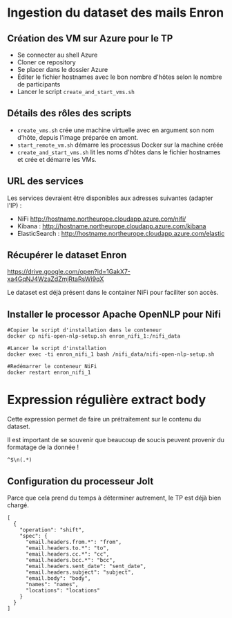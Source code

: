 # Ingestion du dataset des mails Enron

## Création des VM sur Azure pour le TP

* Se connecter au shell Azure
* Cloner ce repository
* Se placer dans le dossier Azure
* Éditer le fichier hostnames avec le bon nombre d'hôtes selon le nombre de participants
* Lancer le script `create_and_start_vms.sh`

## Détails des rôles des scripts

* `create_vms.sh` crée une machine virtuelle avec en argument son nom d'hôte, depuis l'image préparée en amont.
* `start_remote_vm.sh` démarre les processus Docker sur la machine créée
* `create_and_start_vms.sh` lit les noms d'hôtes dans le fichier hostnames et crée et démarre les VMs.

## URL des services

Les services devraient être disponibles aux adresses suivantes (adapter l'IP) :

* NiFi http://hostname.northeurope.cloudapp.azure.com/nifi/
* Kibana : http://hostname.northeurope.cloudapp.azure.com/kibana
* ElasticSearch : http://hostname.northeurope.cloudapp.azure.com/elastic

## Récupérer le dataset Enron

https://drive.google.com/open?id=1GakX7-xa4GqNJ4WzaZdZmjRtaRsWi9qX

Le dataset est déjà présent dans le container NiFi pour faciliter son accès.

## Installer le processor Apache OpenNLP pour Nifi

```
#Copier le script d'installation dans le conteneur
docker cp nifi-open-nlp-setup.sh enron_nifi_1:/nifi_data

#Lancer le script d'installation
docker exec -ti enron_nifi_1 bash /nifi_data/nifi-open-nlp-setup.sh

#Redémarrer le conteneur NiFi
docker restart enron_nifi_1
```

# Expression régulière extract body

Cette expression permet de faire un prétraitement sur le contenu du dataset. 

Il est important de se souvenir que beaucoup de soucis peuvent provenir du formatage de
la donnée !

```
^$\n(.*)
```

## Configuration du processeur Jolt

Parce que cela prend du temps à déterminer autrement, le TP est déjà bien chargé.

```
[
  {
    "operation": "shift",
    "spec": {
      "email.headers.from.*": "from",
      "email.headers.to.*": "to",
      "email.headers.cc.*": "cc",
      "email.headers.bcc.*": "bcc",
      "email.headers.sent_date": "sent_date",
      "email.headers.subject": "subject",
      "email.body": "body",
      "names": "names",
      "locations": "locations"
    }
  }
]
```
